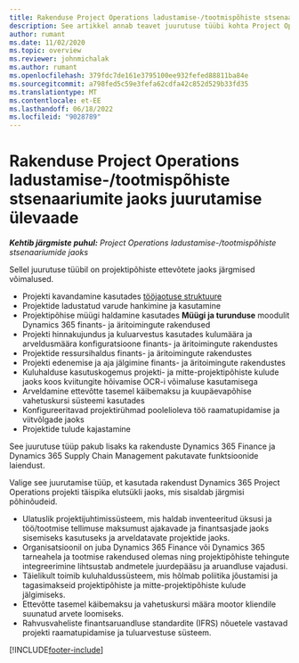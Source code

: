```yaml
---
title: Rakenduse Project Operations ladustamise-/tootmispõhiste stsenaariumite jaoks juurutamise ülevaade
description: See artikkel annab teavet juurutuse tüübi kohta Project Operationsi lao-/tootmispõhistes stsenaariumides.
author: rumant
ms.date: 11/02/2020
ms.topic: overview
ms.reviewer: johnmichalak
ms.author: rumant
ms.openlocfilehash: 379fdc7de161e3795100ee932fefed88811ba84e
ms.sourcegitcommit: a798fed5c59e3fefa62cdfa42c852d529b33fd35
ms.translationtype: MT
ms.contentlocale: et-EE
ms.lasthandoff: 06/18/2022
ms.locfileid: "9028789"
---
```

# <a name="project-operations-for-stockedproduction-based-scenarios-deployment-overview"></a>Rakenduse Project Operations ladustamise-/tootmispõhiste stsenaariumite jaoks juurutamise ülevaade

_**Kehtib järgmiste puhul:** Project Operations ladustamise-/tootmispõhiste stsenaariumide jaoks_


Sellel juurutuse tüübil on projektipõhiste ettevõtete jaoks järgmised võimalused.

- Projekti kavandamine kasutades [tööjaotuse struktuure](work-breakdown-structures.md)
- Projektide ladustatud varude hankimine ja kasutamine
- Projektipõhise müügi haldamine kasutades **Müügi ja turunduse** moodulit Dynamics 365 finants- ja äritoimingute rakendused
- Projekti hinnakujundus ja kuluarvestus kasutades kulumäära ja arveldusmäära konfiguratsioone finants- ja äritoimingute rakendustes
- Projektide ressursihaldus finants- ja äritoimingute rakendustes
- Projekti edenemise ja aja jälgimine finants- ja äritoimingute rakendustes
- Kuluhalduse kasutuskogemus projekti- ja mitte-projektipõhiste kulude jaoks koos kviitungite hõivamise OCR-i võimaluse kasutamisega
- Arveldamine ettevõtte tasemel käibemaksu ja kuupäevapõhise vahetuskursi süsteemi kasutades
- Konfigureeritavad projektirühmad poolelioleva töö raamatupidamise ja viitvõlgade jaoks
- Projektide tulude kajastamine

See juurutuse tüüp pakub lisaks ka rakenduste Dynamics 365 Finance ja Dynamics 365 Supply Chain Management pakutavate funktsioonide laiendust.

Valige see juurutamise tüüp, et kasutada rakendust Dynamics 365 Project Operations projekti täispika elutsükli jaoks, mis sisaldab järgmisi põhinõudeid.

- Ulatuslik projektijuhtimissüsteem, mis haldab inventeeritud üksusi ja töö/tootmise tellimuse maksumust ajakavade ja finantsasjade jaoks sisemiseks kasutuseks ja arveldatavate projektide jaoks.
- Organisatsioonil on juba Dynamics 365 Finance või Dynamics 365 tarneahela ja tootmise rakendused olemas ning projektipõhiste tehingute integreerimine lihtsustab andmetele juurdepääsu ja aruandluse vajadusi.
- Täielikult toimib kuluhaldussüsteem, mis hõlmab poliitika jõustamisi ja tagasimakseid projektipõhiste ja mitte-projektipõhiste kulude jälgimiseks.
- Ettevõtte tasemel käibemaksu ja vahetuskursi määra mootor kliendile suunatud arvete loomiseks.
- Rahvusvaheliste finantsaruandluse standardite (IFRS) nõuetele vastavad projekti raamatupidamise ja tuluarvestuse süsteem.



[!INCLUDE[footer-include](../includes/footer-banner.md)]